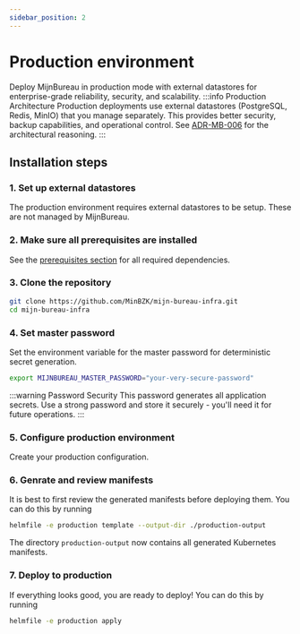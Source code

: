 ```yaml
---
sidebar_position: 2
---
```


# Production environment

Deploy MijnBureau in production mode with external datastores for enterprise-grade reliability, security, and scalability.
:::info Production Architecture
Production deployments use external datastores (PostgreSQL, Redis, MinIO) that you manage separately. This provides better security, backup capabilities, and operational control. See [ADR-MB-006](/docs/development/adr/adr-mb-006.md) for the architectural reasoning.
:::

## Installation steps

### 1. Set up external datastores

The production environment requires external datastores to be setup. These are not managed by MijnBureau.

### 2. Make sure all prerequisites are installed

See the [prerequisites section](/docs/getting_started/prerequisites.md) for all required dependencies.

### 3. Clone the repository

```bash
git clone https://github.com/MinBZK/mijn-bureau-infra.git
cd mijn-bureau-infra
```

### 4. Set master password

Set the environment variable for the master password for deterministic secret generation.

```bash
export MIJNBUREAU_MASTER_PASSWORD="your-very-secure-password"
```

:::warning Password Security
This password generates all application secrets. Use a strong password and store it securely - you'll need it for future operations.
:::

### 5. Configure production environment

Create your production configuration.

### 6. Genrate and review manifests

It is best to first review the generated manifests before deploying them. You can do this by running

```bash
helmfile -e production template --output-dir ./production-output
```

The directory `production-output` now contains all generated Kubernetes manifests.

### 7. Deploy to production

If everything looks good, you are ready to deploy! You can do this by running

```bash
helmfile -e production apply
```
